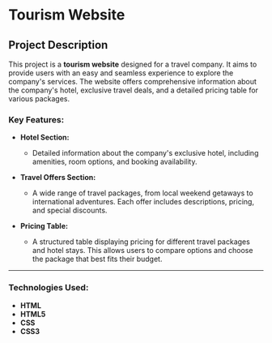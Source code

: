 
# Tourism Website

## Project Description
This project is a **tourism website** designed for a travel company. It aims to provide users with an easy and seamless experience to explore the company's services. The website offers comprehensive information about the company's hotel, exclusive travel deals, and a detailed pricing table for various packages.

### Key Features:
- **Hotel Section:** 
  - Detailed information about the company's exclusive hotel, including amenities, room options, and booking availability.
  
- **Travel Offers Section:** 
  - A wide range of travel packages, from local weekend getaways to international adventures. Each offer includes descriptions, pricing, and special discounts.

- **Pricing Table:** 
  - A structured table displaying pricing for different travel packages and hotel stays. This allows users to compare options and choose the package that best fits their budget.

---

### Technologies Used:
- **HTML**
- **HTML5**
- **CSS**
- **CSS3**





